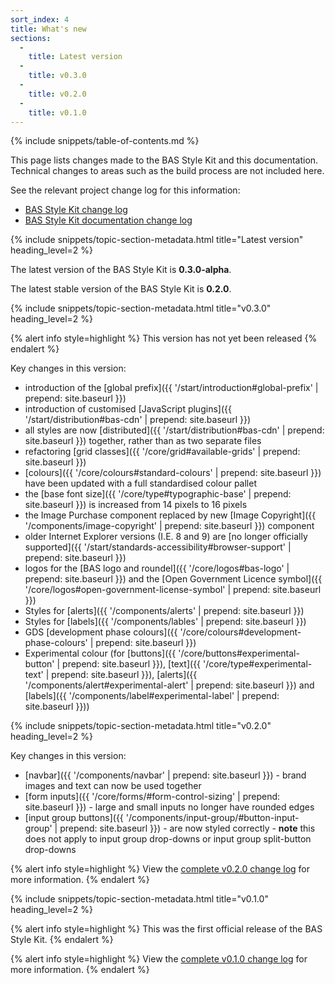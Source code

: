 ```yaml
---
sort_index: 4
title: What's new
sections:
  -
    title: Latest version
  -
    title: v0.3.0
  -
    title: v0.2.0
  -
    title: v0.1.0
---
```


{% include snippets/table-of-contents.md %}

This page lists changes made to the BAS Style Kit and this documentation. Technical changes to areas such as the build
process are not included here.

See the relevant project change log for this information:

* [BAS Style Kit change log](https://gitlab.data.bas.ac.uk/web-apps/bsk/bas-style-kit/blob/master/CHANGELOG.md)
* [BAS Style Kit documentation change log](https://gitlab.data.bas.ac.uk/web-apps/bsk/bas-style-kit-docs/blob/master/CHANGELOG.md)

{% include snippets/topic-section-metadata.html
  title="Latest version"
  heading_level=2
%}

The latest version of the BAS Style Kit is **0.3.0-alpha**.

The latest stable version of the BAS Style Kit is **0.2.0**.

{% include snippets/topic-section-metadata.html
  title="v0.3.0"
  heading_level=2
%}

{% alert info style=highlight %}
This version has not yet been released
{% endalert %}

Key changes in this version:

* introduction of the [global prefix]({{ '/start/introduction#global-prefix' | prepend: site.baseurl }})
* introduction of customised [JavaScript plugins]({{ '/start/distribution#bas-cdn' | prepend: site.baseurl }})
* all styles are now [distributed]({{ '/start/distribution#bas-cdn' | prepend: site.baseurl }}) together, rather than
as two separate files
* refactoring [grid classes]({{ '/core/grid#available-grids' | prepend: site.baseurl }})
* [colours]({{ '/core/colours#standard-colours' | prepend: site.baseurl }}) have been updated with a full standardised
colour pallet
* the [base font size]({{ '/core/type#typographic-base' | prepend: site.baseurl }}) is increased from 14 pixels to 16 pixels
* the Image Purchase component replaced by new [Image Copyright]({{ '/components/image-copyright' | prepend: site.baseurl }})
component
* older Internet Explorer versions (I.E. 8 and 9) are
[no longer officially supported]({{ '/start/standards-accessibility#browser-support' | prepend: site.baseurl }})
* logos for the [BAS logo and roundel]({{ '/core/logos#bas-logo' | prepend: site.baseurl }}) and the
[Open Government Licence symbol]({{ '/core/logos#open-government-license-symbol' | prepend: site.baseurl }})
* Styles for [alerts]({{ '/components/alerts' | prepend: site.baseurl }})
* Styles for [labels]({{ '/components/lables' | prepend: site.baseurl }})
* GDS [development phase colours]({{ '/core/colours#development-phase-colours' | prepend: site.baseurl }})
* Experimental colour (for [buttons]({{ '/core/buttons#experimental-button' | prepend: site.baseurl }}),
[text]({{ '/core/type#experimental-text' | prepend: site.baseurl }}),
[alerts]({{ '/components/alert#experimental-alert' | prepend: site.baseurl }}) and
[labels]({{ '/components/label#experimental-label' | prepend: site.baseurl }}))

{% include snippets/topic-section-metadata.html
  title="v0.2.0"
  heading_level=2
%}

Key changes in this version:

* [navbar]({{ '/components/navbar' | prepend: site.baseurl }}) - brand images and text can now be used together
* [form inputs]({{ '/core/forms/#form-control-sizing' | prepend: site.baseurl }}) - large and small inputs no longer
have rounded edges
* [input group buttons]({{ '/components/input-group/#button-input-group' | prepend: site.baseurl }}) - are now styled
correctly - **note** this does not apply to input group drop-downs or input group split-button drop-downs

{% alert info style=highlight %}
View the
[complete v0.2.0 change log](https://gitlab.data.bas.ac.uk/web-apps/bsk/bas-style-kit/blob/master/CHANGELOG.md#020-2017-04-17)
for more information.
{% endalert %}

{% include snippets/topic-section-metadata.html
  title="v0.1.0"
  heading_level=2
%}

{% alert info style=highlight %}
This was the first official release of the BAS Style Kit.
{% endalert %}

{% alert info style=highlight %}
View the
[complete v0.1.0 change log](https://gitlab.data.bas.ac.uk/web-apps/bsk/bas-style-kit/blob/master/CHANGELOG.md#010-2015-10-27)
for more information.
{% endalert %}

